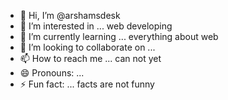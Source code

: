- 👋 Hi, I’m @arshamsdesk
- 👀 I’m interested in ... web developing
- 🌱 I’m currently learning ... everything about web
- 💞️ I’m looking to collaborate on ...
- 📫 How to reach me ... can not yet
- 😄 Pronouns: ...
- ⚡ Fun fact: ... facts are not funny

<!---
arshamsdesk/arshamsdesk is a ✨ special ✨ repository because its `README.md` (this file) appears on your GitHub profile.
You can click the Preview link to take a look at your changes.
--->
